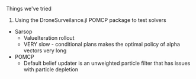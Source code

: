 Things we've tried
1. Using the DroneSurveilance.jl POMCP package to test solvers
  * Sarsop
    * ValueIteration rollout
    * VERY slow - conditional plans makes the optimal policy of alpha vectors very long
  * POMCP
    * Default belief updater is an unweighted particle filter that has issues with particle depletion
